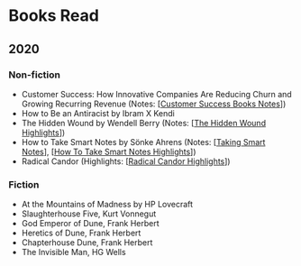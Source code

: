 # Books Read

## 2020

### Non-fiction

- Customer Success: How Innovative Companies Are Reducing Churn and Growing Recurring Revenue (Notes: [[Customer Success Books Notes]])
- How to Be an Antiracist by Ibram X Kendi
- The Hidden Wound by Wendell Berry (Notes: [[The Hidden Wound Highlights]])
- How to Take Smart Notes by Sönke Ahrens (Notes: [[Taking Smart Notes]], [[How To Take Smart Notes Highlights]])
- Radical Candor (Highlights: [[Radical Candor Highlights]])

### Fiction

- At the Mountains of Madness by HP Lovecraft
- Slaughterhouse Five, Kurt Vonnegut
- God Emperor of Dune, Frank Herbert
- Heretics of Dune, Frank Herbert
- Chapterhouse Dune, Frank Herbert
- The Invisible Man, HG Wells


[//begin]: # "Autogenerated link references for markdown compatibility"
[Customer Success Books Notes]: customer-success-books-notes "Customer Success Books Notes"
[The Hidden Wound Highlights]: the-hidden-wound-highlights "The Hidden Wound"
[Taking Smart Notes]: taking-smart-notes "Taking Smart Notes"
[How To Take Smart Notes Highlights]: how-to-take-smart-notes-highlights "How To Take Smart Notes - Highlights"
[Radical Candor Highlights]: radical-candor-highlights "Radical Candor Highlights"
[//end]: # "Autogenerated link references"